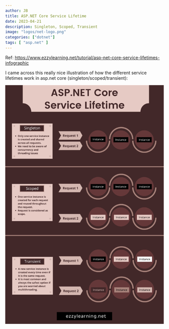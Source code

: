 ```yaml
---
author: JB
title: ASP.NET Core Service Lifetime
date: 2023-04-21
description: Singleton, Scoped, Transient
image: "logos/net-logo.png"
categories: ["dotnet"]
tags: [ "asp.net" ]
---
```


Ref: https://www.ezzylearning.net/tutorial/asp-net-core-service-lifetimes-infographic

I came across this really nice illustration of how the different service lifetimes work in asp.net core (singleton/scoped/transient):

![ASP.NET Core Service Lifetime](asp-net-core-service-lifetime.png)